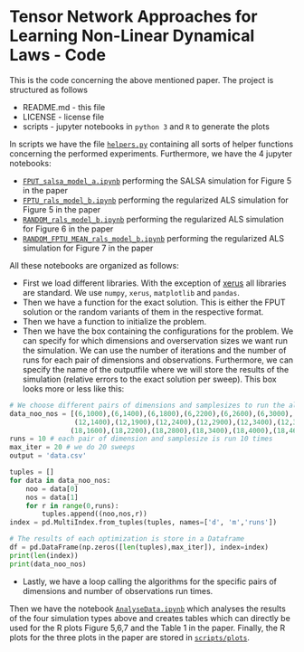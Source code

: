# Tensor Network Approaches for Learning Non-Linear Dynamical Laws - Code
This is the code concerning the above mentioned paper.
The project is structured as follows
- README.md - this file
- LICENSE   - license file
- scripts   - jupyter notebooks in ```python 3``` and ```R``` to generate the plots

In scripts we have the file [```helpers.py```](https://github.com/anonymous-paper-2020/systemrecovery/blob/master/scripts/helpers.py) containing all sorts of helper functions concerning the performed experiments. Furthermore, we have the 4 jupyter notebooks:
- [```FPUT_salsa_model_a.ipynb```](https://github.com/anonymous-paper-2020/systemrecovery/blob/master/scripts/FPUT_salsa_model_a.ipynb) performing the SALSA simulation for Figure 5 in the paper
- [```FPTU_rals_model_b.ipynb```](https://github.com/anonymous-paper-2020/systemrecovery/blob/master/scripts/FPTU_rals_model_b.ipynb) performing the regularized ALS simulation for Figure 5 in the paper
- [```RANDOM_rals_model_b.ipynb```](https://github.com/anonymous-paper-2020/systemrecovery/blob/master/scripts/RANDOM_rals_model_b.ipynb) performing the regularized ALS simulation for Figure 6 in the paper
- [```RANDOM_FPTU_MEAN_rals_model_b.ipynb```](https://github.com/anonymous-paper-2020/systemrecovery/blob/master/scripts/RANDOM_FPTU_MEAN_rals_model_b.ipynb) performing the regularized ALS simulation for Figure 7 in the paper

All these notebooks are organized as follows:
- First we load different libraries.  With the exception of [xerus](https://libxerus.org) all libraries are standard. We use ```numpy```, ```xerus```, ```matplotlib``` and ```pandas```.
- Then we have a function for the exact solution. This is either the FPUT solution or the random variants of them in the respective format.
- Then we have a function to initialize the problem.
- Then we have the box containing  the configurations for the problem. We can specify for which dimensions and overservation sizes we want run the simulation. We can use the number of iterations and the number of runs for each pair of dimensions and observations. Furthermore, we can specify the name of the outputfile where we will store the results of the simulation (relative errors to the exact solution per sweep). This box looks more or less like this:
```python
# We choose different pairs of dimensions and samplesizes to run the algoirthm for.
data_noo_nos = [(6,1000),(6,1400),(6,1800),(6,2200),(6,2600),(6,3000),(6,3400),(6,3800),\
                (12,1400),(12,1900),(12,2400),(12,2900),(12,3400),(12,3900),(12,4400),(12,4900),\
               (18,1600),(18,2200),(18,2800),(18,3400),(18,4000),(18,4600),(18,5200),(18,5800)]
runs = 10 # each pair of dimension and samplesize is run 10 times
max_iter = 20 # we do 20 sweeps
output = 'data.csv'

tuples = []
for data in data_noo_nos:
    noo = data[0]
    nos = data[1] 
    for r in range(0,runs):
        tuples.append((noo,nos,r))
index = pd.MultiIndex.from_tuples(tuples, names=['d', 'm','runs'])           

# The results of each optimization is store in a Dataframe
df = pd.DataFrame(np.zeros([len(tuples),max_iter]), index=index) 
print(len(index))
print(data_noo_nos)
```
- Lastly, we have a loop calling the algorithms for the specific pairs of dimensions and number of observations run times.

Then we have the notebook [```AnalyseData.ipynb```](https://github.com/anonymous-paper-2020/systemrecovery/blob/master/scripts/AnalyseData.ipynb) which analyses the results of the four simulation types above and creates tables which can directly be used for the R plots Figure 5,6,7 and the Table 1 in the paper. Finally, the R plots for the three plots in the paper are stored in [```scripts/plots```](https://github.com/anonymous-paper-2020/systemrecovery/tree/master/scripts/plots).
